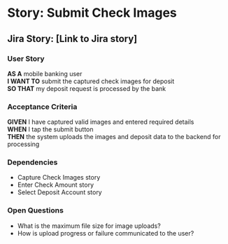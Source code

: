 # Story: Submit Check Images

## Jira Story: [Link to Jira story]

### User Story

**AS A** mobile banking user  
**I WANT TO** submit the captured check images for deposit  
**SO THAT** my deposit request is processed by the bank

### Acceptance Criteria

**GIVEN** I have captured valid images and entered required details  
**WHEN** I tap the submit button  
**THEN** the system uploads the images and deposit data to the backend for processing

### Dependencies

- Capture Check Images story
- Enter Check Amount story
- Select Deposit Account story

### Open Questions

- What is the maximum file size for image uploads?
- How is upload progress or failure communicated to the user?
